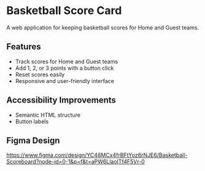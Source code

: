 # Basketball Score Card

A web application for keeping basketball scores for Home and Guest teams.

## Features

- Track scores for Home and Guest teams
- Add 1, 2, or 3 points with a button click
- Reset scores easily
- Responsive and user-friendly interface

## Accessibility Improvements

- Semantic HTML structure 
- Button labels


## Figma Design

https://www.figma.com/design/YC48MCx4frBFtYoz6rNJE6/Basketball-Scoreboard?node-id=0-1&p=f&t=aPW6LlaoITf4F5Vr-0
